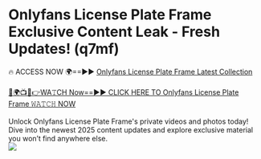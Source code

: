 # Onlyfans License Plate Frame Exclusive Content Leak - Fresh Updates! (q7mf)

🔥 ACCESS NOW 🌍==►► <a href="https://tinyurl.com/kvy9nzfs" rel="nofollow">Onlyfans License Plate Frame Latest Collection</a>
<br><br>
[🔴🌍📺📱👉WA𝚃CH Now==►► CLICK HERE TO Onlyfans License Plate Frame 𝚆𝙰𝚃𝙲𝙷 NOW](https://tinyurl.com/kvy9nzfs)
<br><br>
Unlock Onlyfans License Plate Frame's private videos and photos today! Dive into the newest 2025 content updates and explore exclusive material you won’t find anywhere else.
<br>
<a href="https://tinyurl.com/kvy9nzfs" rel="nofollow" data-target="animated-image.originalLink"><img src="https://camo.githubusercontent.com/8a4f000d20f83aca3bf7ec5f350d767afa0574a8a352519fd8cfa583a6f93a33/68747470733a2f2f692e696d6775722e636f6d2f644a486b345a712e676966" data-canonical-src="https://i.imgur.com/dJHk4Zq.gif" style="max-width: 100%; display: inline-block;" data-target="animated-image.originalImage"></a>
<br>
